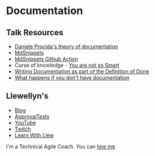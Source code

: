 # Documentation
## Talk Resources

* [Daniele Procida's theory of documentation](https://documentation.divio.com/)
* [MdSnippets](http://mdsnippets.com/)
* [MdSnippets Github Action](https://github.com/approvals/ApprovalTests.Java/blob/master/.github/workflows/updateMarkdown.yml#L1)
* Curse of knowledge - [You are not so Smart](https://youarenotsosmart.com/2017/07/20/yanss-103-desirability-bias/)
* [Writing Documentation as part of the Definition of Done](https://www.youtube.com/watch?v=Gms8GijwO9Q)
* [What happens if you don't have documentation](https://youtu.be/FbC2TjSKHXc?t=299)



## Llewellyn's <!-- include: llewellyn.md -->

* [Blog](http://llewellynfalco.blogspot.com/)
* [ApprovalTests](https://github.com/approvals/)
* [YouTube](https://www.youtube.com/user/isidoreus/videos)
* [Twitch](https://www.twitch.tv/llewellynfalco)
* [Learn With Llew](https://github.com/LearnWithLlew)

I'm a Technical Agile Coach. You can [hire me](http://llewellynfalco.blogspot.com/p/hire-me.html)
 <!-- endInclude -->
